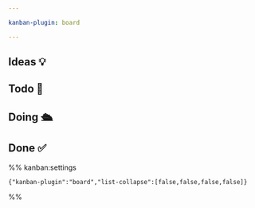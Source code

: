 ```yaml
---

kanban-plugin: board

---
```


## Ideas 💡



## Todo 🎯



## Doing 🛳



## Done ✅️





%% kanban:settings
```
{"kanban-plugin":"board","list-collapse":[false,false,false,false]}
```
%%